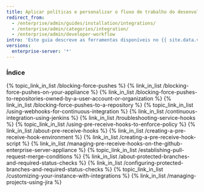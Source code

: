 ```yaml
---
title: Aplicar políticas e personalizar o fluxo de trabalho do desenvolvedor
redirect_from:
  - /enterprise/admin/guides/installation/integrations/
  - /enterprise/admin/categories/integration/
  - /enterprise/admin/developer-workflow
intro: 'Este guia descreve as ferramentas disponíveis no {{ site.data.variables.product.prodname_enterprise }} para implementar um fluxo de trabalho de desenvolvedor e impor políticas organizacionais a fim de reduzir riscos e aumentar a qualidade.'
versions:
  enterprise-server: '*'
---
```



### Índice

{% topic_link_in_list /blocking-force-pushes %}
    {% link_in_list /blocking-force-pushes-on-your-appliance %}
    {% link_in_list /blocking-force-pushes-to-repositories-owned-by-a-user-account-or-organization %}
    {% link_in_list /blocking-force-pushes-to-a-repository %}
{% topic_link_in_list /using-webhooks-for-continuous-integration %}
    {% link_in_list /continuous-integration-using-jenkins %}
    {% link_in_list /troubleshooting-service-hooks %}
{% topic_link_in_list /using-pre-receive-hooks-to-enforce-policy %}
    {% link_in_list /about-pre-receive-hooks %}
    {% link_in_list /creating-a-pre-receive-hook-environment %}
    {% link_in_list /creating-a-pre-receive-hook-script %}
    {% link_in_list /managing-pre-receive-hooks-on-the-github-enterprise-server-appliance %}
{% topic_link_in_list /establishing-pull-request-merge-conditions %}
    {% link_in_list /about-protected-branches-and-required-status-checks %}
    {% link_in_list /configuring-protected-branches-and-required-status-checks %}
{% topic_link_in_list /customizing-your-instance-with-integrations %}
    {% link_in_list /managing-projects-using-jira %}
